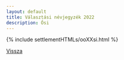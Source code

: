 ```yaml
---
layout: default
title: Választási névjegyzék 2022
description: Ősi
---
```


{% include settlementHTMLs/ooXXsi.html %}

[Vissza](./)